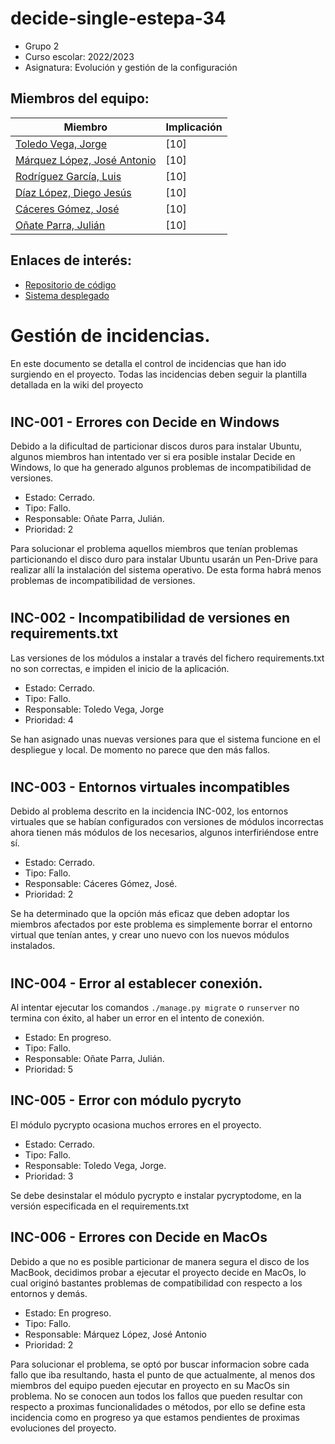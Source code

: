 # decide-single-estepa-34
* Grupo 2 
* Curso escolar: 2022/2023
* Asignatura: Evolución y gestión de la configuración
## Miembros del equipo:

| Miembro | Implicación |
| ------------- | ------------- |
| [Toledo Vega, Jorge](https://github.com/jvegax) | [10] |
| [Márquez López, José Antonio](https://github.com/josmarlop16) | [10] |
| [Rodríguez García, Luis](https://github.com/LuisUsrDev) | [10] |
| [Díaz López, Diego Jesús](https://github.com/ddiazlop) | [10] |
| [Cáceres Gómez, José](https://github.com/joscacgom) | [10] |
| [Oñate Parra, Julián](https://github.com/jonatep) | [10] |

## Enlaces de interés:
* [Repositorio de código](https://github.com/jvegax/decide/) 
* [Sistema desplegado](https://decide-coral.vercel.app) 

# Gestión de incidencias.
En este documento se detalla el control de incidencias que han ido surgiendo en el proyecto. Todas las incidencias deben seguir la plantilla detallada en la wiki del proyecto

#

## INC-001 - Errores con Decide en Windows
Debido a la dificultad de particionar discos duros para instalar Ubuntu, algunos miembros han intentado ver si era posible instalar Decide en Windows, lo que ha generado algunos problemas de incompatibilidad de versiones.

- Estado: Cerrado.
- Tipo: Fallo.
- Responsable: Oñate Parra, Julián.
- Prioridad: 2

Para solucionar el problema aquellos miembros que tenían problemas particionando el disco duro para instalar Ubuntu usarán un Pen-Drive para realizar allí la instalación del sistema operativo. De esta forma habrá menos problemas de incompatibilidad de versiones.

# 

## INC-002 - Incompatibilidad de versiones en requirements.txt
Las versiones de los módulos a instalar a través del fichero requirements.txt no son correctas, e impiden el inicio de la aplicación.

- Estado: Cerrado.
- Tipo: Fallo.
- Responsable: Toledo Vega, Jorge
- Prioridad: 4

Se han asignado unas nuevas versiones para que el sistema funcione en el despliegue y local. De momento no parece que den más fallos.

# 

## INC-003 - Entornos virtuales incompatibles
Debido al problema descrito en la incidencia INC-002, los entornos virtuales que se habían configurados con versiones de módulos incorrectas ahora tienen más módulos de los necesarios, algunos interfiriéndose entre sí.

- Estado: Cerrado.
- Tipo: Fallo.
- Responsable: Cáceres Gómez, José.
- Prioridad: 2

Se ha determinado que la opción más eficaz que deben adoptar los miembros afectados por este problema es simplemente borrar el entorno virtual que tenían antes, y crear uno nuevo con los nuevos módulos instalados.

# 

## INC-004 - Error al establecer conexión.
Al intentar ejecutar los comandos `./manage.py migrate` o `runserver` no termina con éxito, al haber un error en el intento de conexión.

- Estado: En progreso.
- Tipo: Fallo.
- Responsable: Oñate Parra, Julián.
- Prioridad: 5

## INC-005 - Error con módulo pycryto
El módulo pycrypto ocasiona muchos errores en el proyecto.

- Estado: Cerrado.
- Tipo: Fallo.
- Responsable: Toledo Vega, Jorge.
- Prioridad: 3

Se debe desinstalar el módulo pycrypto e instalar pycryptodome, en la versión especificada en el requirements.txt

## INC-006 - Errores con Decide en MacOs
Debido a que no es posible particionar de manera segura el disco de los MacBook, decidimos probar a ejecutar el proyecto decide en MacOs, lo cual originó bastantes problemas de compatibilidad con respecto a los entornos y demás.

- Estado: En progreso.
- Tipo: Fallo.
- Responsable: Márquez López, José Antonio
- Prioridad: 2

Para solucionar el problema, se optó por buscar informacion sobre cada fallo que iba resultando, hasta el punto de que actualmente, al menos dos miembros del equipo pueden ejecutar en proyecto en su MacOs sin problema. No se conocen aun todos los fallos que pueden resultar con respecto a proximas funcionalidades o métodos, por ello se define esta incidencia como en progreso ya que estamos pendientes de proximas evoluciones del proyecto.
  
